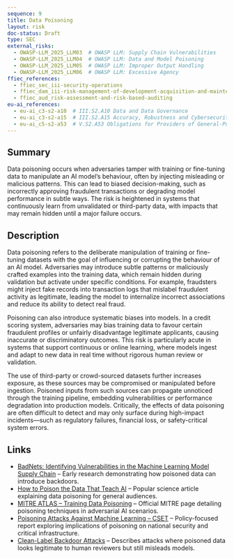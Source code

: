 ```yaml
---
sequence: 9
title: Data Poisoning
layout: risk
doc-status: Draft
type: SEC
external_risks:
  - OWASP-LLM_2025_LLM03  # OWASP LLM: Supply Chain Vulnerabilities
  - OWASP-LLM_2025_LLM04  # OWASP LLM: Data and Model Poisoning
  - OWASP-LLM_2025_LLM05  # OWASP LLM: Improper Output Handling
  - OWASP-LLM_2025_LLM06  # OWASP LLM: Excessive Agency
ffiec_references:
  - ffiec_sec_iii-security-operations
  - ffiec_dam_iii-risk-management-of-development-acquisition-and-maintenance
  - ffiec_aud_risk-assessment-and-risk-based-auditing
eu-ai_references:
  - eu-ai_c3-s2-a10  # III.S2.A10 Data and Data Governance
  - eu-ai_c3-s2-a15  # III.S2.A15 Accuracy, Robustness and Cybersecurity
  - eu-ai_c5-s2-a53  # V.S2.A53 Obligations for Providers of General-Purpose AI Models
---
```

## Summary

Data poisoning occurs when adversaries tamper with training or fine-tuning data to manipulate an AI model’s behaviour, often by injecting misleading or malicious patterns. This can lead to biased decision-making, such as incorrectly approving fraudulent transactions or degrading model performance in subtle ways. The risk is heightened in systems that continuously learn from unvalidated or third-party data, with impacts that may remain hidden until a major failure occurs.

## Description

Data poisoning refers to the deliberate manipulation of training or fine-tuning datasets with the goal of influencing or corrupting the behaviour of an AI model. Adversaries may introduce subtle patterns or maliciously crafted examples into the training data, which remain hidden during validation but activate under specific conditions. For example, fraudsters might inject fake records into transaction logs that mislabel fraudulent activity as legitimate, leading the model to internalize incorrect associations and reduce its ability to detect real fraud.

Poisoning can also introduce systematic biases into models. In a credit scoring system, adversaries may bias training data to favour certain fraudulent profiles or unfairly disadvantage legitimate applicants, causing inaccurate or discriminatory outcomes. This risk is particularly acute in systems that support continuous or online learning, where models ingest and adapt to new data in real time without rigorous human review or validation.

The use of third-party or crowd-sourced datasets further increases exposure, as these sources may be compromised or manipulated before ingestion. Poisoned inputs from such sources can propagate unnoticed through the training pipeline, embedding vulnerabilities or performance degradation into production models. Critically, the effects of data poisoning are often difficult to detect and may only surface during high-impact incidents—such as regulatory failures, financial loss, or safety-critical system errors.

## Links

* [BadNets: Identifying Vulnerabilities in the Machine Learning Model Supply Chain](https://arxiv.org/abs/1708.06733) – Early research demonstrating how poisoned data can introduce backdoors.
* [How to Poison the Data That Teach AI](https://www.scientificamerican.com/article/how-to-poison-the-data-that-teach-ai/) – Popular science article explaining data poisoning for general audiences.
* [MITRE ATLAS – Training Data Poisoning](https://atlas.mitre.org/techniques/T0021) – Official MITRE page detailing poisoning techniques in adversarial AI scenarios.
* [Poisoning Attacks Against Machine Learning – CSET](https://cset.georgetown.edu/publication/poisoning-attacks-against-machine-learning/) – Policy-focused report exploring implications of poisoning on national security and critical infrastructure.
* [Clean-Label Backdoor Attacks](https://arxiv.org/abs/2008.04333) – Describes attacks where poisoned data looks legitimate to human reviewers but still misleads models.

